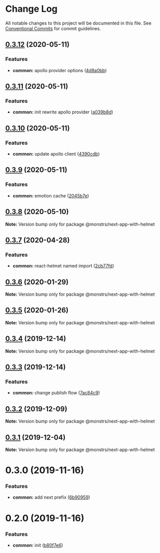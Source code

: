# Change Log

All notable changes to this project will be documented in this file.
See [Conventional Commits](https://conventionalcommits.org) for commit guidelines.

## [0.3.12](https://github.com/monstrs-lab/nextjs-modules/compare/@monstrs/next-app-with-helmet@0.3.11...@monstrs/next-app-with-helmet@0.3.12) (2020-05-11)

### Features

- **common:** apollo provider options ([4d8a0bb](https://github.com/monstrs-lab/nextjs-modules/commit/4d8a0bb22c1dc434e832cc0d345cbe8040374e4c))

## [0.3.11](https://github.com/monstrs-lab/nextjs-modules/compare/@monstrs/next-app-with-helmet@0.3.10...@monstrs/next-app-with-helmet@0.3.11) (2020-05-11)

### Features

- **common:** init rewrite apollo provider ([a039b8d](https://github.com/monstrs-lab/nextjs-modules/commit/a039b8d481d96a204fe4962f8ea78a510e4355d0))

## [0.3.10](https://github.com/monstrs-lab/nextjs-modules/compare/@monstrs/next-app-with-helmet@0.3.9...@monstrs/next-app-with-helmet@0.3.10) (2020-05-11)

### Features

- **common:** update apollo client ([4390cdb](https://github.com/monstrs-lab/nextjs-modules/commit/4390cdba52a5d34da3e731318848d1f1b9ac1d3f))

## [0.3.9](https://github.com/monstrs-lab/nextjs-modules/compare/@monstrs/next-app-with-helmet@0.3.8...@monstrs/next-app-with-helmet@0.3.9) (2020-05-11)

### Features

- **common:** emotion cache ([2045b7e](https://github.com/monstrs-lab/nextjs-modules/commit/2045b7e394dbcdc00d515186dc101f100cbb46f1))

## [0.3.8](https://github.com/monstrs-lab/nextjs-modules/compare/@monstrs/next-app-with-helmet@0.3.7...@monstrs/next-app-with-helmet@0.3.8) (2020-05-10)

**Note:** Version bump only for package @monstrs/next-app-with-helmet

## [0.3.7](https://github.com/monstrs-lab/nextjs-modules/compare/@monstrs/next-app-with-helmet@0.3.6...@monstrs/next-app-with-helmet@0.3.7) (2020-04-28)

### Features

- **common:** react-helmet named import ([2cb77fd](https://github.com/monstrs-lab/nextjs-modules/commit/2cb77fd0301038818f89386a1d034528b1288483))

## [0.3.6](https://github.com/monstrs-lab/nextjs-modules/compare/@monstrs/next-app-with-helmet@0.3.5...@monstrs/next-app-with-helmet@0.3.6) (2020-01-29)

**Note:** Version bump only for package @monstrs/next-app-with-helmet

## [0.3.5](https://github.com/monstrs-lab/nextjs-modules/compare/@monstrs/next-app-with-helmet@0.3.4...@monstrs/next-app-with-helmet@0.3.5) (2020-01-26)

**Note:** Version bump only for package @monstrs/next-app-with-helmet

## [0.3.4](https://github.com/monstrs-lab/nextjs-modules/compare/@monstrs/next-app-with-helmet@0.3.3...@monstrs/next-app-with-helmet@0.3.4) (2019-12-14)

**Note:** Version bump only for package @monstrs/next-app-with-helmet

## [0.3.3](https://github.com/monstrs-lab/nextjs-modules/compare/@monstrs/next-app-with-helmet@0.3.2...@monstrs/next-app-with-helmet@0.3.3) (2019-12-14)

### Features

- **common:** change publish flow ([7ac84c9](https://github.com/monstrs-lab/nextjs-modules/commit/7ac84c94b89cd2ab5cf62c398c45d447567dd682))

## [0.3.2](https://github.com/monstrs-lab/nextjs-modules/compare/@monstrs/next-app-with-helmet@0.3.1...@monstrs/next-app-with-helmet@0.3.2) (2019-12-09)

**Note:** Version bump only for package @monstrs/next-app-with-helmet

## [0.3.1](https://github.com/monstrs-lab/nextjs-modules/compare/@monstrs/next-app-with-helmet@0.3.0...@monstrs/next-app-with-helmet@0.3.1) (2019-12-04)

**Note:** Version bump only for package @monstrs/next-app-with-helmet

# 0.3.0 (2019-11-16)

### Features

- **common:** add next prefix ([6b90959](https://github.com/monstrs-lab/nextjs-modules/commit/6b90959f86b8f0fb7bf1e64bd1ccf00b6d664188))

# 0.2.0 (2019-11-16)

### Features

- **common:** init ([b80f7e6](https://github.com/monstrs-lab/nextjs-modules/commit/b80f7e6c4c3e1853c835070ea30980096986a616))
